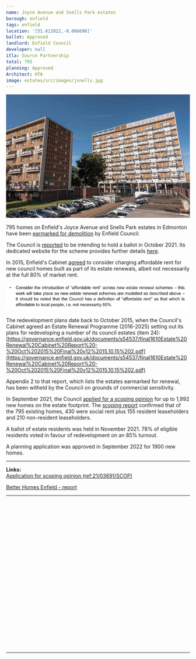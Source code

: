 ```yaml
---
name: Joyce Avenue and Snells Park estates
borough: enfield
tags: enfield
location: '[51.612022,-0.066698]'
ballot: Approved 
landlord: Enfield Council
developer: null
itla: Source Partnership
total: 795
planning: Approved
Architect: HTA
image: estates/src/images/jsnells.jpg
---
```

![](src/images/jsnells.jpg)

795 homes on Enfield's Joyce Avenue and Snells Park estates in Edmonton have been [earmarked for demolition](https://new.enfield.gov.uk/services/housing/housing-development-and-renewal/joyce-avenue-and-snells-park-leaflet-housing.pdf) by Enfield Council.

The Council is [reported](https://enfielddispatch.co.uk/major-estate-plans-to-go-to-vote/) to be intending to hold a ballot in October 2021. Its dedicated website for the scheme provides further details [here](http://www.joyceandsnells.co.uk/).

In 2015, Enfield's Cabinet [agreed](https://governance.enfield.gov.uk/documents/g9278/Public%20reports%20pack%2018th-Nov-2015%2020.15%20Cabinet.pdf?T=10) to consider charging affordable rent for new council homes built as part of its estate renewals, albeit not necessarily at the full 80% of market rent.

![](src/images/enfieldar.png)

The redevelopment plans date back to October 2015, when the Council's Cabinet agreed an Estate Renewal Programme (2016-2025) setting out its plans for redeveloping a number of its council estates (item 24):
[https://governance.enfield.gov.uk/documents/s54537/final1610Estate%20Renewal%20Cabinet%20Report%20-%20Oct%202015%20Final%20v12%2015.10.15%202.pdf](https://governance.enfield.gov.uk/documents/s54537/final1610Estate%20Renewal%20Cabinet%20Report%20-%20Oct%202015%20Final%20v12%2015.10.15%202.pdf)

Appendix 2 to that report, which lists the estates earmarked for renewal, has been witheld by the Council on grounds of commercial sensitivity.

In September 2021, the Council [applied for a scoping opinion](https://planningandbuildingcontrol.enfield.gov.uk/online-applications/simpleSearchResults.do?action=firstPage) for up to 1,992 new homes on the estate footprint. The [scoping report](https://planningandbuildingcontrol.enfield.gov.uk/online-applications/files/757E9B87467516101DC9D4D98221C1EA/pdf/21_03691_SCOP-Scoping_Opinion-2532448.pdf) confirmed that of the 795 existing homes, 430 were social rent plus 155 resident leaseholders and 210 non-resident leaseholders.

A ballot of estate residents was held in November 2021. 78% of eligible residents voted in favour of redevelopment on an 85% turnout.

A planning application was approved in September 2022 for 1900 new homes.

---

__Links:__  
[Application for scoping opinion (ref:21/03691/SCOP)](https://planningandbuildingcontrol.enfield.gov.uk/online-applications/simpleSearchResults.do?action=firstPage)

[Better Homes Enfield - report](https://betterhomes-enfield.org/2022/11/28/the-demolition-of-joyce-avenue-snells-park/)

---

<!------------THE CODE BELOW RENDERS THE MAP - DO NOT EDIT! ---------------------------->

<div id="map" style="width: 100%; height: 400px;"></div>

<script>
  var map = L.map('map').setView({{ location }}, 13);
  L.tileLayer('https://tile.openstreetmap.org/{z}/{x}/{y}.png', {
  maxZoom: 19,
attribution: '&copy; <a href="http://www.openstreetmap.org/copyright">OpenStreetMap</a>'
}).addTo(map);
var circle = L.circle({{ location }}, {
    color: 'red',
    fillColor: '#f03',
    fillOpacity: 0.5,
    radius: 500
}).addTo(map);
</script>

---